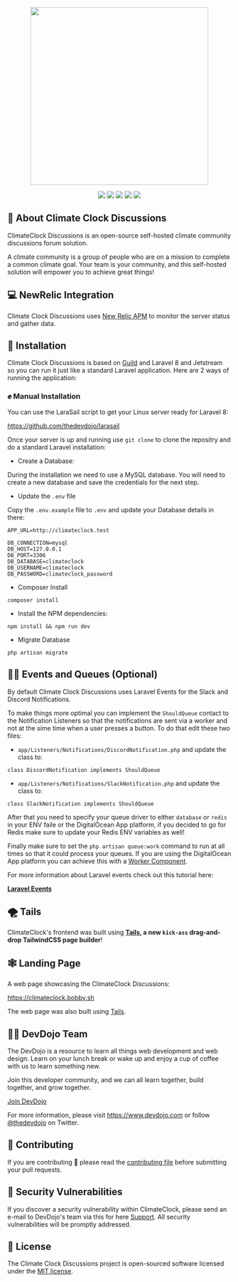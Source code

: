 <p align="center">
    <a href="https://climateclock.bobby.sh" target="_blank">
        <img src="https://imgur.com/MGFiwwo.png" width="400">
    </a>
</p>

<div align="center">
    <p>
	    <a name="stars"><img src="https://img.shields.io/github/stars/bobbyiliev/climateclock?style=for-the-badge"></a>
	    <a name="forks"><img src="https://img.shields.io/github/forks/bobbyiliev/climateclock?logoColor=green&style=for-the-badge"></a>
	    <a name="contributions"><img src="https://img.shields.io/github/contributors/bobbyiliev/climateclock?logoColor=green&style=for-the-badge"></a>
	    <a name="madeWith"><img src="https://img.shields.io/badge/Made%20with-Markdown-1f425f.svg?style=for-the-badge"></a>
	    <a name="license"><img src="https://img.shields.io/github/license/bobbyiliev/climateclock?style=for-the-badge"></a>
    </p>
</div>

## 👋 About Climate Clock Discussions

ClimateClock Discussions is an open-source self-hosted climate community discussions forum solution.

A climate community is a group of people who are on a mission to complete a common climate goal. Your team is your community, and this self-hosted solution will empower you to achieve great things!

## 💻 NewRelic Integration

Climate Clock Discussions uses [New Relic APM](https://one.eu.newrelic.com/) to monitor the server status and gather data.

## 🔨 Installation

Climate Clock Discussions is based on [Guild](https://guild.so) and Laravel 8 and Jetstream so you can run it just like a standard Laravel application. Here are 2 ways of running the application:

### ✊ Manual Installation

You can use the LaraSail script to get your Linux server ready for Laravel 8:

https://github.com/thedevdojo/larasail

Once your server is up and running use `git clone` to clone the repositry and do a standard Laravel installation:

* Create a Database:

During the installation we need to use a MySQL database. You will need to create a new database and save the credentials for the next step.

* Update the `.env` file

Copy the `.env.example` file to `.env` and update your Database details in there:

```
APP_URL=http://climateclock.test

DB_CONNECTION=mysql
DB_HOST=127.0.0.1
DB_PORT=3306
DB_DATABASE=climateclock
DB_USERNAME=climateclock
DB_PASSWORD=climateclock_password
```

* Composer Install

```
composer install
```

* Install the NPM dependencies:

```
npm install && npm run dev
```

* Migrate Database

```
php artisan migrate
```

## 🧙‍♂️ Events and Queues (Optional)

By default Climate Clock Discussions uses Laravel Events for the Slack and Discord Notifications.

To make things more optimal you can implement the `ShouldQueue` contact to the Notification Listeners so that the notifications are sent via a worker and not at the sime time when a user presses a button. To do that edit these two files:

* `app/Listeners/Notifications/DiscordNotification.php` and update the class to:

```
class DiscordNotification implements ShouldQueue
```

* `app/Listeners/Notifications/SlackNotification.php` and update the class to:

```
class SlackNotification implements ShouldQueue
```

After that you need to specify your queue driver to either `database` or `redis` in your ENV faile or the DigitalOcean App platform, if you decided to go for Redis make sure to update your Redis ENV variables as well!

Finally make sure to set the `php artisan queue:work` command to run at all times so that it could process your queues. If you are using the DigitalOcean App platform you can achieve this with a [Worker Component](https://www.digitalocean.com/docs/app-platform/concepts/worker/).

For more information about Laravel events check out this tutorial here:

**[Laravel Events](https://devdojo.com/course/laravel-events)**

## 🌪 Tails

ClimateClock's frontend was built using **[Tails](http://devdojo.com/tails), a new `kick-ass` drag-and-drop TailwindCSS page builder**!

## 🕸️ Landing Page

A web page showcasing the ClimateClock Discussions:

https://climateclock.bobby.sh

The web page was also built using [Tails](http://devdojo.com/tails).

## 👩‍💻 DevDojo Team

The DevDojo is a resource to learn all things web development and web design. Learn on your lunch break or wake up and enjoy a cup of coffee with us to learn something new.

Join this developer community, and we can all learn together, build together, and grow together.

[Join DevDojo](https://devdojo.com?ref=bobbyiliev)

For more information, please visit https://www.devdojo.com or follow [@thedevdojo](https://twitter.com/thedevdojo) on Twitter.

## 🤲 Contributing

If you are contributing 🍿 please read the [contributing file](https://github.com/bobbyiliev/climateclock/blob/main/CONTRIBUTING.md) before submitting your pull requests.

## 🔐 Security Vulnerabilities

If you discover a security vulnerability within ClimateClock, please send an e-mail to DevDojo's team via this for here [Support](https://devdojo.com/help). All security vulnerabilities will be promptly addressed.

## 📃 License

The Climate Clock Discussions project is open-sourced software licensed under the [MIT license](https://opensource.org/licenses/MIT).
